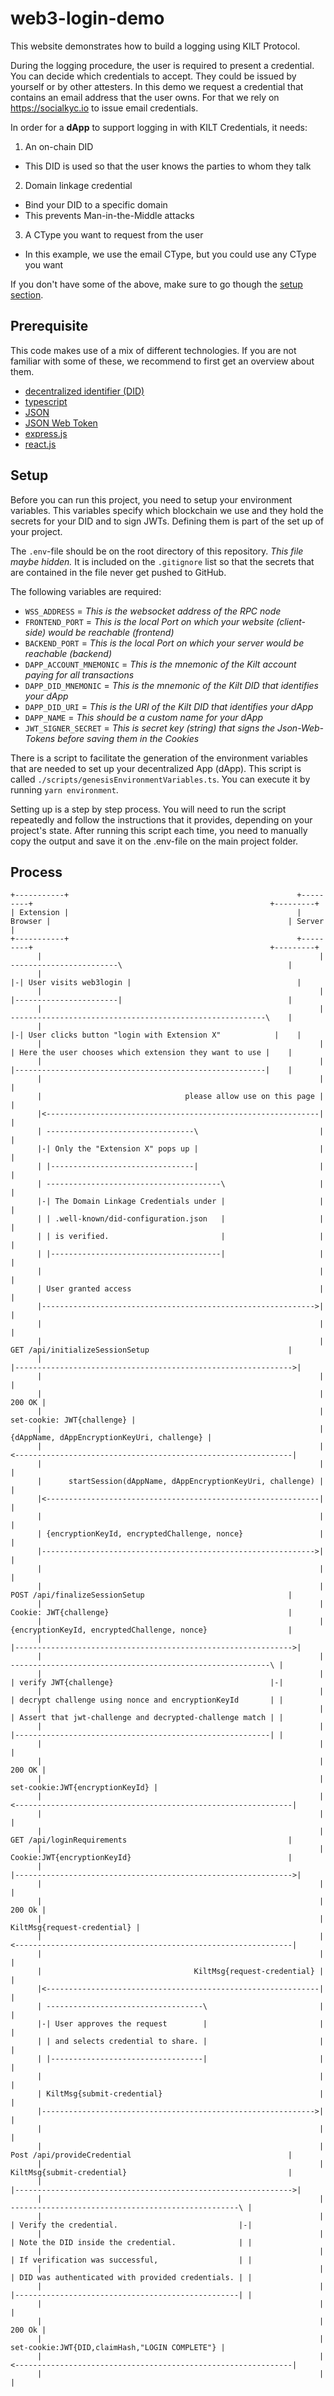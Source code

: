 # web3-login-demo

This website demonstrates how to build a logging using KILT Protocol.

During the logging procedure, the user is required to present a credential.
You can decide which credentials to accept.
They could be issued by yourself or by other attesters.
In this demo we request a credential that contains an email address that the user owns.
For that we rely on https://socialkyc.io to issue email credentials.

In order for a **dApp** to support logging in with KILT Credentials, it needs: 

1. An on-chain DID
  * This DID is used so that the user knows the parties to whom they talk
2. Domain linkage credential
  * Bind your DID to a specific domain
  * This prevents Man-in-the-Middle attacks
3. A CType you want to request from the user
  * In this example, we use the email CType, but you could use any CType you want

If you don't have some of the above, make sure to go though the [setup section](#setup).

## Prerequisite

This code makes use of a mix of different technologies.
If you are not familiar with some of these, we recommend to first get an overview about them.

* [decentralized identifier (DID)](https://docs.kilt.io/docs/concepts/did)
* [typescript](https://www.typescriptlang.org/)
* [JSON](https://www.json.org/json-en.html)
* [JSON Web Token](https://en.wikipedia.org/wiki/JSON_Web_Token)
* [express.js](https://expressjs.com/)
* [react.js](https://react.dev/)

## Setup

Before you can run this project, you need to setup your environment variables.
This variables specify which blockchain we use and they hold the secrets for your DID and to sign JWTs.
Defining them is part of the set up of your project.

The `.env`-file should be on the root directory of this repository.
*This file maybe hidden.*
It is included on the `.gitignore` list so that the secrets that are contained in the file never get pushed to GitHub.

The following variables are required:

- `WSS_ADDRESS` = _This is the websocket address of the RPC node_
- `FRONTEND_PORT` = _This is the local Port on which your website (client-side) would be reachable (frontend)_
- `BACKEND_PORT` = _This is the local Port on which your server would be reachable (backend)_
- `DAPP_ACCOUNT_MNEMONIC` = _This is the mnemonic of the Kilt account paying for all transactions_
- `DAPP_DID_MNEMONIC` = _This is the mnemonic of the Kilt DID that identifies your dApp_
- `DAPP_DID_URI` = _This is the URI of the Kilt DID that identifies your dApp_
- `DAPP_NAME` = _This should be a custom name for your dApp_
- `JWT_SIGNER_SECRET` = _This is secret key (string) that signs the Json-Web-Tokens before saving them in the Cookies_

There is a script to facilitate the generation of the environment variables that are needed to set up your decentralized App (dApp).
This script is called `./scripts/genesisEnvironmentVariables.ts`.
You can execute it by running `yarn environment`.

Setting up is a step by step process.
You will need to run the script repeatedly and follow the instructions that it provides, depending on your project's state.
After running this script each time, you need to manually copy the output and save it on the .env-file on the main project folder.

## Process

```
+-----------+                                                   +---------+                                                     +---------+
| Extension |                                                   | Browser |                                                     | Server  |
+-----------+                                                   +---------+                                                     +---------+
      |                                                              | ------------------------\                                     |
      |                                                              |-| User visits web3login |                                     |
      |                                                              | |-----------------------|                                     |
      |                                                              | ---------------------------------------------------------\    |
      |                                                              |-| User clicks button "login with Extension X"            |    |
      |                                                              | | Here the user chooses which extension they want to use |    |
      |                                                              | |--------------------------------------------------------|    |
      |                                                              |                                                               |
      |                                please allow use on this page |                                                               |
      |<-------------------------------------------------------------|                                                               |
      | ---------------------------------\                           |                                                               |
      |-| Only the "Extension X" pops up |                           |                                                               |
      | |--------------------------------|                           |                                                               |
      | ---------------------------------------\                     |                                                               |
      |-| The Domain Linkage Credentials under |                     |                                                               |
      | | .well-known/did-configuration.json   |                     |                                                               |
      | | is verified.                         |                     |                                                               |
      | |--------------------------------------|                     |                                                               |
      |                                                              |                                                               |
      | User granted access                                          |                                                               |
      |------------------------------------------------------------->|                                                               |
      |                                                              |                                                               |
      |                                                              | GET /api/initializeSessionSetup                               |
      |                                                              |-------------------------------------------------------------->|
      |                                                              |                                                               |
      |                                                              |                                                        200 OK |
      |                                                              |                                    set-cookie: JWT{challenge} |
      |                                                              |                   {dAppName, dAppEncryptionKeyUri, challenge} |
      |                                                              |<--------------------------------------------------------------|
      |                                                              |                                                               |
      |      startSession(dAppName, dAppEncryptionKeyUri, challenge) |                                                               |
      |<-------------------------------------------------------------|                                                               |
      |                                                              |                                                               |
      | {encryptionKeyId, encryptedChallenge, nonce}                 |                                                               |
      |------------------------------------------------------------->|                                                               |
      |                                                              |                                                               |
      |                                                              | POST /api/finalizeSessionSetup                                |
      |                                                              | Cookie: JWT{challenge}                                        |
      |                                                              | {encryptionKeyId, encryptedChallenge, nonce}                  |
      |                                                              |-------------------------------------------------------------->|
      |                                                              |   ----------------------------------------------------------\ |
      |                                                              |   | verify JWT{challenge}                                   |-|
      |                                                              |   | decrypt challenge using nonce and encryptionKeyId       | |
      |                                                              |   | Assert that jwt-challenge and decrypted-challenge match | |
      |                                                              |   |---------------------------------------------------------| |
      |                                                              |                                                               |
      |                                                              |                                                        200 OK |
      |                                                              |                               set-cookie:JWT{encryptionKeyId} |
      |                                                              |<--------------------------------------------------------------|
      |                                                              |                                                               |
      |                                                              | GET /api/loginRequirements                                    |
      |                                                              | Cookie:JWT{encryptionKeyId}                                   |
      |                                                              |-------------------------------------------------------------->|
      |                                                              |                                                               |
      |                                                              |                                                        200 Ok |
      |                                                              |                                   KiltMsg{request-credential} |
      |                                                              |<--------------------------------------------------------------|
      |                                                              |                                                               |
      |                                  KiltMsg{request-credential} |                                                               |
      |<-------------------------------------------------------------|                                                               |
      | -----------------------------------\                         |                                                               |
      |-| User approves the request        |                         |                                                               |
      | | and selects credential to share. |                         |                                                               |
      | |----------------------------------|                         |                                                               |
      |                                                              |                                                               |
      | KiltMsg{submit-credential}                                   |                                                               |
      |------------------------------------------------------------->|                                                               |
      |                                                              |                                                               |
      |                                                              | Post /api/provideCredential                                   |
      |                                                              | KiltMsg{submit-credential}                                    |
      |                                                              |-------------------------------------------------------------->|
      |                                                              |          ---------------------------------------------------\ |
      |                                                              |          | Verify the credential.                           |-|
      |                                                              |          | Note the DID inside the credential.              | |
      |                                                              |          | If verification was successful,                  | |
      |                                                              |          | DID was authenticated with provided credentials. | |
      |                                                              |          |--------------------------------------------------| |
      |                                                              |                                                               |
      |                                                              |                                                        200 Ok |
      |                                                              |                set-cookie:JWT{DID,claimHash,"LOGIN COMPLETE"} |
      |                                                              |<--------------------------------------------------------------|
      |                                                              |                                                               |
```
